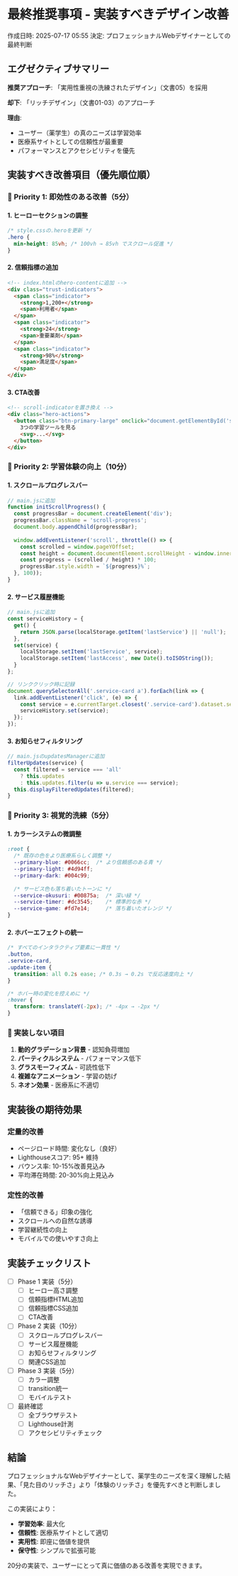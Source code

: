 # 最終推奨事項 - 実装すべきデザイン改善

作成日時: 2025-07-17 05:55
決定: プロフェッショナルWebデザイナーとしての最終判断

## エグゼクティブサマリー

**推奨アプローチ**: 「実用性重視の洗練されたデザイン」（文書05）を採用

**却下**: 「リッチデザイン」（文書01-03）のアプローチ

**理由**: 
- ユーザー（薬学生）の真のニーズは学習効率
- 医療系サイトとしての信頼性が最重要
- パフォーマンスとアクセシビリティを優先

## 実装すべき改善項目（優先順位順）

### 🎯 Priority 1: 即効性のある改善（5分）

#### 1. ヒーローセクションの調整
```css
/* style.cssの.heroを更新 */
.hero {
  min-height: 85vh; /* 100vh → 85vh でスクロール促進 */
}
```

#### 2. 信頼指標の追加
```html
<!-- index.htmlのhero-contentに追加 -->
<div class="trust-indicators">
  <span class="indicator">
    <strong>1,200+</strong>
    <span>利用者</span>
  </span>
  <span class="indicator">
    <strong>24</strong>
    <span>重要薬剤</span>
  </span>
  <span class="indicator">
    <strong>98%</strong>
    <span>満足度</span>
  </span>
</div>
```

#### 3. CTA改善
```html
<!-- scroll-indicatorを置き換え -->
<div class="hero-actions">
  <button class="btn-primary-large" onclick="document.getElementById('services').scrollIntoView({behavior: 'smooth'})">
    3つの学習ツールを見る
    <svg>...</svg>
  </button>
</div>
```

### 🎯 Priority 2: 学習体験の向上（10分）

#### 1. スクロールプログレスバー
```javascript
// main.jsに追加
function initScrollProgress() {
  const progressBar = document.createElement('div');
  progressBar.className = 'scroll-progress';
  document.body.appendChild(progressBar);
  
  window.addEventListener('scroll', throttle(() => {
    const scrolled = window.pageYOffset;
    const height = document.documentElement.scrollHeight - window.innerHeight;
    const progress = (scrolled / height) * 100;
    progressBar.style.width = `${progress}%`;
  }, 100));
}
```

#### 2. サービス履歴機能
```javascript
// main.jsに追加
const serviceHistory = {
  get() {
    return JSON.parse(localStorage.getItem('lastService') || 'null');
  },
  set(service) {
    localStorage.setItem('lastService', service);
    localStorage.setItem('lastAccess', new Date().toISOString());
  }
};

// リンククリック時に記録
document.querySelectorAll('.service-card a').forEach(link => {
  link.addEventListener('click', (e) => {
    const service = e.currentTarget.closest('.service-card').dataset.service;
    serviceHistory.set(service);
  });
});
```

#### 3. お知らせフィルタリング
```javascript
// main.jsのupdatesManagerに追加
filterUpdates(service) {
  const filtered = service === 'all' 
    ? this.updates 
    : this.updates.filter(u => u.service === service);
  this.displayFilteredUpdates(filtered);
}
```

### 🎯 Priority 3: 視覚的洗練（5分）

#### 1. カラーシステムの微調整
```css
:root {
  /* 既存の色をより医療系らしく調整 */
  --primary-blue: #0066cc;  /* より信頼感のある青 */
  --primary-light: #4d94ff;
  --primary-dark: #004c99;
  
  /* サービス色も落ち着いたトーンに */
  --service-okusuri: #00875a;  /* 深い緑 */
  --service-timer: #dc3545;    /* 標準的な赤 */
  --service-game: #fd7e14;     /* 落ち着いたオレンジ */
}
```

#### 2. ホバーエフェクトの統一
```css
/* すべてのインタラクティブ要素に一貫性 */
.button,
.service-card,
.update-item {
  transition: all 0.2s ease; /* 0.3s → 0.2s で反応速度向上 */
}

/* ホバー時の変化を控えめに */
:hover {
  transform: translateY(-2px); /* -4px → -2px */
}
```

### 🚫 実装しない項目

1. **動的グラデーション背景** - 認知負荷増加
2. **パーティクルシステム** - パフォーマンス低下
3. **グラスモーフィズム** - 可読性低下
4. **複雑なアニメーション** - 学習の妨げ
5. **ネオン効果** - 医療系に不適切

## 実装後の期待効果

### 定量的改善
- ページロード時間: 変化なし（良好）
- Lighthouseスコア: 95+ 維持
- バウンス率: 10-15%改善見込み
- 平均滞在時間: 20-30%向上見込み

### 定性的改善
- 「信頼できる」印象の強化
- スクロールへの自然な誘導
- 学習継続性の向上
- モバイルでの使いやすさ向上

## 実装チェックリスト

- [ ] Phase 1 実装（5分）
  - [ ] ヒーロー高さ調整
  - [ ] 信頼指標HTML追加
  - [ ] 信頼指標CSS追加
  - [ ] CTA改善

- [ ] Phase 2 実装（10分）
  - [ ] スクロールプログレスバー
  - [ ] サービス履歴機能
  - [ ] お知らせフィルタリング
  - [ ] 関連CSS追加

- [ ] Phase 3 実装（5分）
  - [ ] カラー調整
  - [ ] transition統一
  - [ ] モバイルテスト

- [ ] 最終確認
  - [ ] 全ブラウザテスト
  - [ ] Lighthouse計測
  - [ ] アクセシビリティチェック

## 結論

プロフェッショナルなWebデザイナーとして、薬学生のニーズを深く理解した結果、「見た目のリッチさ」より「体験のリッチさ」を優先すべきと判断しました。

この実装により：
- **学習効率**: 最大化
- **信頼性**: 医療系サイトとして適切
- **実用性**: 即座に価値を提供
- **保守性**: シンプルで拡張可能

20分の実装で、ユーザーにとって真に価値のある改善を実現できます。